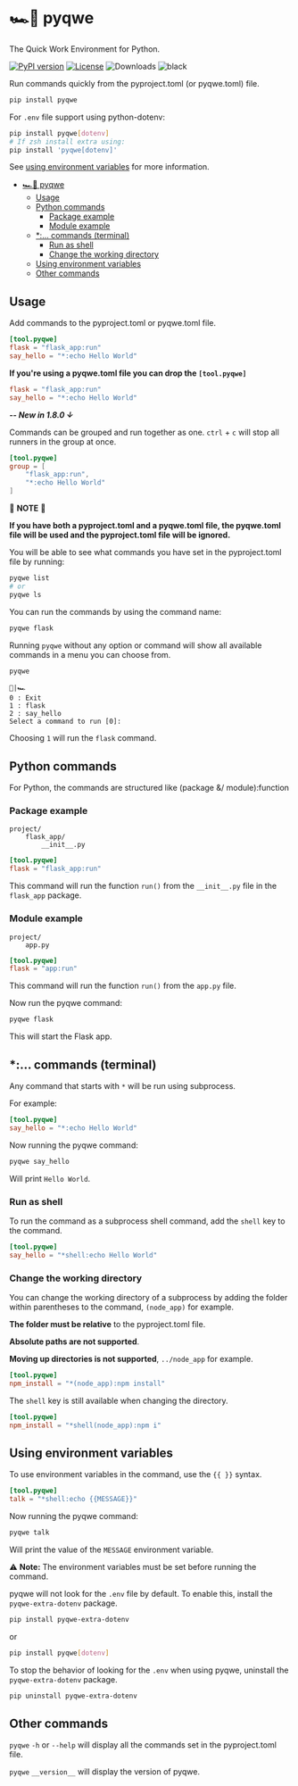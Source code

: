 # 🏎️💨 pyqwe

The Quick Work Environment for Python.

[![PyPI version](https://img.shields.io/pypi/v/pyqwe)](https://pypi.org/project/pyqwe/)
[![License](https://img.shields.io/github/license/CheeseCake87/pyqwe)](https://raw.githubusercontent.com/CheeseCake87/pyqwe/main/LICENSE)
![Downloads](https://static.pepy.tech/badge/pyqwe)
![black](https://img.shields.io/badge/code%20style-black-000000.svg)

Run commands quickly from the pyproject.toml (or pyqwe.toml) file.

```bash
pip install pyqwe
```

For `.env` file support using python-dotenv:

```bash
pip install pyqwe[dotenv]
# If zsh install extra using:
pip install 'pyqwe[dotenv]'
```

See [using environment variables](#using-environment-variables) for more information.


<!-- TOC -->
* [🏎️💨 pyqwe](#-pyqwe)
  * [Usage](#usage)
  * [Python commands](#python-commands)
    * [Package example](#package-example)
    * [Module example](#module-example)
  * [*:... commands (terminal)](#-commands-terminal)
    * [Run as shell](#run-as-shell)
    * [Change the working directory](#change-the-working-directory)
  * [Using environment variables](#using-environment-variables)
  * [Other commands](#other-commands)
<!-- TOC -->

## Usage

Add commands to the pyproject.toml or pyqwe.toml file.

```toml
[tool.pyqwe]
flask = "flask_app:run"
say_hello = "*:echo Hello World"
```
**If you're using a pyqwe.toml file you can drop the `[tool.pyqwe]`**

```toml
flask = "flask_app:run"
say_hello = "*:echo Hello World"
```

**_-- New in 1.8.0 ↓_**

Commands can be grouped and run together as one. `ctrl` + `c` will stop all runners in the group at once.

```toml
[tool.pyqwe]
group = [
    "flask_app:run", 
    "*:echo Hello World"
]
```

🚨 **NOTE** 🚨 

**If you have both a pyproject.toml and a pyqwe.toml file, the pyqwe.toml 
file will be used and the pyproject.toml file will be ignored.**

You will be able to see what commands you have set in the pyproject.toml file by running:

```bash
pyqwe list
# or
pyqwe ls
```

You can run the commands by using the command name:

```bash
pyqwe flask
```

Running `pyqwe` without any option or command will show all available commands in a menu you can choose from.

```bash
pyqwe
```

```text
🚥|🏎️
0 : Exit
1 : flask
2 : say_hello
Select a command to run [0]:
```

Choosing `1` will run the `flask` command.

## Python commands

For Python, the commands are structured like (package &/ module):function

### Package example

```text
project/
    flask_app/
        __init__.py
```

```toml
[tool.pyqwe]
flask = "flask_app:run"
```

This command will run the function
`run()` from the `__init__.py` file in the `flask_app` package.

### Module example

```text
project/
    app.py
```

```toml
[tool.pyqwe]
flask = "app:run"
```

This command will run the function
`run()` from the `app.py` file.

Now run the pyqwe command:

```bash
pyqwe flask
```

This will start the Flask app.

## *:... commands (terminal)

Any command that starts with `*` will be run using subprocess.

For example:

```toml
[tool.pyqwe]
say_hello = "*:echo Hello World"
```

Now running the pyqwe command:

```bash
pyqwe say_hello
```

Will print `Hello World`.

### Run as shell

To run the command as a subprocess shell command, add the `shell` key to the command.

```toml
[tool.pyqwe]
say_hello = "*shell:echo Hello World"
```

### Change the working directory

You can change the working directory of a subprocess by adding the folder
within parentheses to the command, `(node_app)` for example.

**The folder must be relative** to the pyproject.toml file.

**Absolute paths are not supported**.

**Moving up directories is not supported**, `../node_app` for example.

```toml
[tool.pyqwe]
npm_install = "*(node_app):npm install"
```

The `shell` key is still available when changing the directory.

```toml
[tool.pyqwe]
npm_install = "*shell(node_app):npm i"
```

## Using environment variables

To use environment variables in the command, use the `{{ }}` syntax.

```toml
[tool.pyqwe]
talk = "*shell:echo {{MESSAGE}}"
```

Now running the pyqwe command:

```bash
pyqwe talk
```

Will print the value of the `MESSAGE` environment variable.

⚠️ **Note:** The environment variables must be set before running the command.

pyqwe will not look for the `.env` file by default. To enable this, install the `pyqwe-extra-dotenv` package.

```bash
pip install pyqwe-extra-dotenv
```

or

```bash
pip install pyqwe[dotenv]
```

To stop the behavior of looking for the `.env` when using pyqwe, uninstall the `pyqwe-extra-dotenv` package.

```bash
pip uninstall pyqwe-extra-dotenv
```

## Other commands

`pyqwe` `-h` or `--help` will display all the commands set in the pyproject.toml file.

`pyqwe` `__version__` will display the version of pyqwe.
